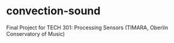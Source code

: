 convection-sound
================

Final Project for TECH 301: Processing Sensors (TIMARA, Oberlin Conservatory of Music)